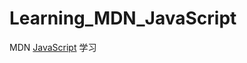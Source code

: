 # Learning_MDN_JavaScript
MDN <a href="https://developer.mozilla.org/zh-CN/docs/Learn/JavaScript">JavaScript</a> 学习
